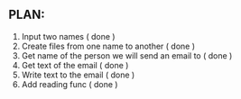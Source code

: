 PLAN:
--------

1) Input two names ( done )
2) Create files from one name to another ( done )
3) Get name of the person we will send an email to ( done )
4) Get text of the email ( done )
5) Write text to the email ( done )
6) Add reading func ( done )
   